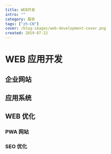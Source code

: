 ```yaml
---
title: WEB开发
intro: ""
category: 服务
tags: ["zh-CN"]
cover: /blog-images/web-development-cover.png
created: 2019-07-22
---
```


# WEB 应用开发

## 企业网站

## 应用系统

## WEB 优化

### PWA 网站

### SEO 优化
